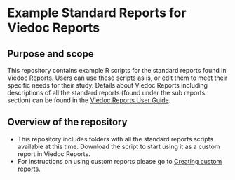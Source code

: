 # Example Standard Reports for Viedoc Reports

## Purpose and scope
This repository contains example R scripts for the standard reports found in Viedoc Reports. Users can use these scripts as is, or edit them to meet their specific needs for their study.
Details about Viedoc Reports including descriptions of all the standard reports (found under the sub reports section) can be found in the <a href="https://help.viedoc.net/c/8a3600" target="_blank" rel="noopener">Viedoc Reports User Guide</a>.

## Overview of the repository
- This repository includes folders with all the standard reports scripts available at this time. Download the script to start using it as a custom report in Viedoc Reports.
- For instructions on using custom reports please go to <a href="https://help.viedoc.net/c/8a3600/6e9c82/en/" target="_blank" rel="noopener">Creating custom reports</a>.

